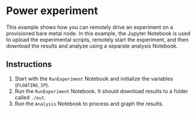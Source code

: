# Power experiment

This example shows how you can remotely drive an experiment on a provisioned bare metal node. In this example, the Jupyter Notebook is used to upload the experimental scripts, remotely start the experiment, and then download the results and analyze using a separate analysis Notebook.

## Instructions

1. Start with the `RunExperiment` Notebook and initialize the variables (`FLOATING_IP`).
1. Run the `RunExperiment` Notebook. It should download results to a folder called `./out`.
1. Run the `Analysis` Notebook to process and graph the results.
